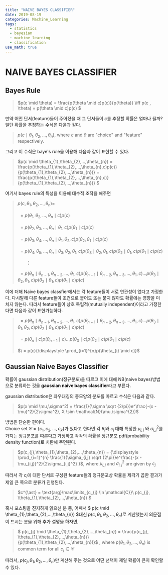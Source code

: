 ```yaml
---
title: "NAIVE BAYES CLASSIFIER"
date: 2019-08-19
categories: Machine_Learning
tags:
  - statistics
  - bayesian
  - machine learning
  - classification
use_math: true
---
```

# NAIVE BAYES CLASSIFIER

## Bayes Rule

> $p(c \mid \theta) = \frac{p(\theta \mid c)p(c)}{p(\theta)} \iff p(c , \theta) = p(\theta \mid c)p(c) $

만약 어떤 단서(feature)들이 주어졌을 때 그 단서들이 $c$를 추정할 확률은 얼마나 될까? 일단 확률을 추정하는 수식은 다음과 같다.

>$p(c \mid \theta_{1},\theta_{2},...,\theta_{n})$, where $c$ and $\theta$ are "choice" and "feature" respectively.

그리고 이 수식은 baye's rule을 이용해 다음과 같이 표현할 수 있다.

> $p(c \mid \theta_{1},\theta_{2},...,\theta_{n}) = \frac{p(\theta_{1},\theta_{2},...,\theta_{n},c)p(c)}{p(\theta_{1},\theta_{2},...,\theta_{n})} = \frac{p(\theta_{1},\theta_{2},...,\theta_{n},c)}{p(\theta_{1},\theta_{2},...,\theta_{n})} $

여기서 bayes rule의 특성을 이용해 대수적 조작을 해주면

>$p(c,\theta_{1},\theta_{2},...,\theta_{n}) =$<br><br>
$\ = p(\theta_{1},\theta_{2},...,\theta_{n} \mid c)p(c)$<br><br>
$\ = p(\theta_{2},\theta_{3},...,\theta_{n} \mid \theta_{1},c)p(\theta_{1} \mid c)p(c)$<br><br>
$\ = p(\theta_{3},\theta_{4},...,\theta_{n} \mid \theta_{1},\theta_{2},c)p(\theta_{2},\theta_{1} \mid c)p(c)$<br><br>
$\ = p(\theta_{4},\theta_{5},...,\theta_{n} \mid \theta_{3},\theta_{2},\theta_{1},c)p(\theta_{3}\mid \theta_{2},\theta_{1},c)p(\theta_{2} \mid \theta_{1},c)p(\theta_{1} \mid c)p(c)$<br><br>
$\ \ \ \ \ \ \ \vdots$<br><br>
$\ = p(\theta_{n} \mid \theta_{n-1},\theta_{n-2},...,\theta_{1},c)p(\theta_{n-1} \mid \theta_{n-2},\theta_{n-3},...,\theta_{1},c)...p(\theta_{3} \mid \theta_{2},\theta_{1},c)p(\theta_{2} \mid \theta_{1},c)p(\theta_{1} \mid c)p(c)$<br>

이에 더해 Naive bayes classfier에서는 각 feature들이 서로 연관성이 없다고 가정한다. 다시말해 다른 feature들이 조건으로 붙어도 또는 붙지 않아도 확률에는 영향을 미치지 않는다. 따라서 feature들이 상호 독립적(mutually independent)이라고 가정한다면 다음과 같이 표현가능하다.

>$\ = p(\theta_{n} \mid \theta_{n-1},\theta_{n-2},...,\theta_{1},c)p(\theta_{n-1} \mid \theta_{n-2},\theta_{n-3},...,\theta_{1},c)...p(\theta_{3} \mid \theta_{1},\theta_{2},c)p(\theta_{2} \mid \theta_{1},c)p(\theta_{1}\mid c)p(c)$<br><br>
$\ = p(\theta_{n} \mid c)p(\theta_{n-1} \mid c)...p(\theta_{3} \mid c)p(\theta_{2} \mid c)p(\theta_{1} \mid c)p(c)$<br><br>
$\ = p(c){\displaystyle \prod_{i=1}^{n}p(\theta_{i} \mid c)}$

## Gaussian Naive Bayes Classifier

확률이 gaussian distribution(정규분포)을 따르고 이에 대해 NB(naive bayes)방법으로 분류하는 것을 **gaussian naive bayes classifier**라고 부른다.

gaussian distribution은 좌우대칭의 종모양의 분포를 따르고 수식은 다음과 같다.

>$p(x \mid \mu,\sigma^2) = \frac{1}{\sigma \sqrt {2\pi}}e^\frac{-(x - \mu)^2}{2\sigma^2}, X \sim \mathcal{N}(\mu,\sigma^{2})$

방법은 단순한 편이다.<br>
Choice set $\mathcal{C} = \lbrace c_{1},c_{2},...,c_{k} \rbrace$가 있다고 한다면 각 $\theta_{i}$와 $c_{j}$ 대해 특정한 $\mu_{i,j}$ 와 $\sigma_{i,j}^2$를 가지는 정규분포를 따른다고 가정하고 각각의 확률을 정규분포 pdf(probability density function)로 치환해 주면된다.

>$p(c_{j},\theta_{1},\theta_{2},...,\theta_{n}) = {\displaystyle \prod_{i=1}^{n} \frac{1}{\sigma_{i,j} \sqrt {2\pi}}e^\frac{-(x - \mu_{i,j})^2}{2\sigma_{i,j}^2} }$, where $\mu_{i,j}$ and $\sigma_{i,j}^2$ are given by $c_{j}$

따라서 각 $c_{i}$에 대한 단서로 구성된 feature들의 정규분포상 확률을 제각기 곱한 결과가 제일 큰 쪽으로 분류가 진행된다.

> $c^{\ast} = \text{arg}\max\limits_{c_{j} \in \mathcal{C}}\ p(c_{j}, \theta_{1},\theta_{2},...,\theta_{n}) $

혹시 포스팅을 진지하게 읽으신 분 중, 어째서 $ p(c \mid \theta_{1},\theta_{2},...,\theta_{n}) $대신 $p(c,\theta_{1},\theta_{2},...,\theta_{n})$로 계산했는지 의문점이 드시는 분을 위해 추가 설명을 하자면,

> $ p(c_{j} \mid \theta_{1},\theta_{2},...,\theta_{n}) = \frac{p(c_{j}, \theta_{1},\theta_{2},...,\theta_{n})}{p(\theta_{1},\theta_{2},...,\theta_{n})}$ , where $p(\theta_{1},\theta_{2},...,\theta_{n})$ is common term for all $c_{j} \in \mathcal{C}$

따라서, $p(c_{j}, \theta_{1},\theta_{2},...,\theta_{n})$만 계산해 주는 것으로 어떤 선택이 제일 확률이 큰지 확인할 수 있다.

